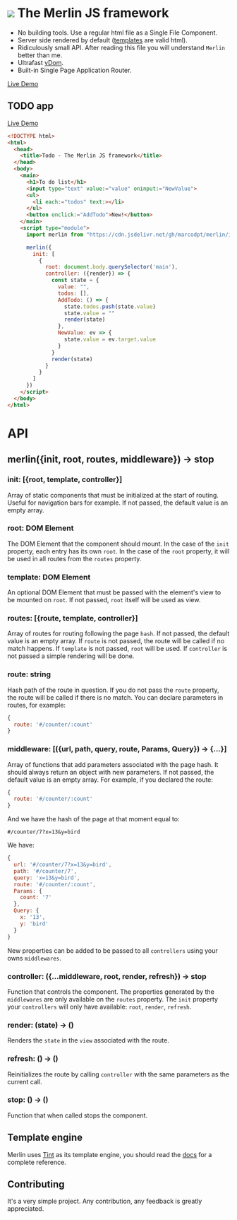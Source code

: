 # ![](favicon.ico) The Merlin JS framework
 - No building tools. Use a regular html file as a Single File Component.
 - Server side rendered by default
([templates](https://marcodpt.github.io/tint/syntax/intro.html) are valid html).
 - Ridiculously small API. After reading this file you will understand `Merlin`
better than me.
 - Ultrafast [vDom](https://github.com/jorgebucaran/superfine).
 - Built-in Single Page Application Router.

[Live Demo](https://marcodpt.github.io/merlin/)

## TODO app 
[Live Demo](https://marcodpt.github.io/merlin/samples/todo.html)

```html
<!DOCTYPE html>
<html>
  <head>
    <title>Todo - The Merlin JS framework</title>
  </head>
  <body>
    <main>
      <h1>To do list</h1>
      <input type="text" value:="value" oninput:="NewValue">
      <ul>
        <li each:="todos" text:></li>
      </ul>
      <button onclick:="AddTodo">New!</button>
    </main>
    <script type="module">
      import merlin from "https://cdn.jsdelivr.net/gh/marcodpt/merlin/index.js"

      merlin({
        init: [
          {
            root: document.body.querySelector('main'),
            controller: ({render}) => {
              const state = {
                value: "",
                todos: [],
                AddTodo: () => {
                  state.todos.push(state.value)
                  state.value = ""
                  render(state)
                },
                NewValue: ev => {
                  state.value = ev.target.value
                }
              }
              render(state)
            }
          }
        ]
      })
    </script>
  </body>
</html>
```

# API
## merlin({init, root, routes, middleware}) -> stop

### init: [{root, template, controller}]
Array of static components that must be initialized at the start of routing.
Useful for navigation bars for example.
If not passed, the default value is an empty array.

### root: DOM Element
The DOM Element that the component should mount.
In the case of the `init` property, each entry has its own `root`.
In the case of the `root` property, it will be used in all routes from the
`routes` property.

### template: DOM Element
An optional DOM Element that must be passed with the element's view to be
mounted on `root`.
If not passed, `root` itself will be used as view.

### routes: [{route, template, controller}]
Array of routes for routing following the page `hash`.
If not passed, the default value is an empty array.
If `route` is not passed, the route will be called if no match happens.
If `template` is not passed, `root` will be used.
If `controller` is not passed a simple rendering will be done.

### route: string
Hash path of the route in question.
If you do not pass the `route` property, the route will be called if there is
no match.
You can declare parameters in routes, for example:
```js
{
  route: '#/counter/:count'
}
```

### middleware: [({url, path, query, route, Params, Query}) -> {...}]
Array of functions that add parameters associated with the page hash.
It should always return an object with new parameters.
If not passed, the default value is an empty array.
For example, if you declared the route:
```js
{
  route: '#/counter/:count'
}
```
And we have the hash of the page at that moment equal to:
```
#/counter/7?x=13&y=bird
```
We have:
```js
{
  url: '#/counter/7?x=13&y=bird',
  path: '#/counter/7',
  query: 'x=13&y=bird',
  route: '#/counter/:count',
  Params: {
    count: '7'
  },
  Query: {
    x: '13',
    y: 'bird'
  }
}
```
New properties can be added to be passed to all `controllers` using your owns
`middlewares`.

### controller: ({...middleware, root, render, refresh}) -> stop
Function that controls the component.
The properties generated by the `middlewares` are only available on the
`routes` property.
The `init` property your `controllers` will only have available:
`root`, `render`, `refresh`.

### render: (state) -> ()
Renders the `state` in the `view` associated with the route.

### refresh: () -> ()
Reinitializes the route by calling `controller` with the same parameters as
the current call.
          
### stop: () -> ()
Function that when called stops the component.

## Template engine
Merlin uses [Tint](https://github.com/marcodpt/tint) as its template engine,
you should read the [docs](https://marcodpt.github.io/tint/syntax/intro.html)
for a complete reference.

## Contributing
It's a very simple project.
Any contribution, any feedback is greatly appreciated.
